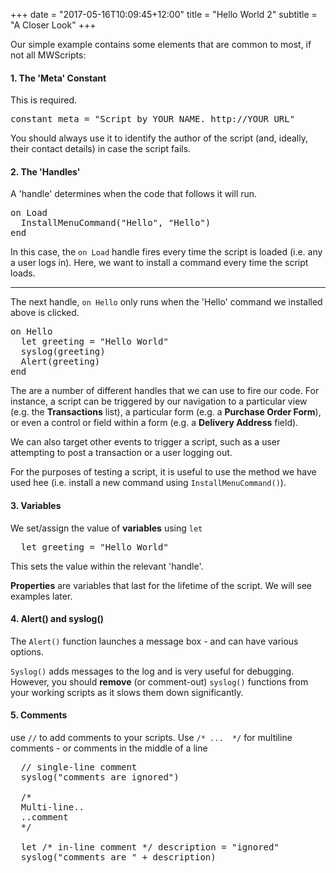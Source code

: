 +++
date = "2017-05-16T10:09:45+12:00"
title = "Hello World 2"
subtitle = "A Closer Look"
+++

Our simple example contains some elements that are common to most, if not all MWScripts:

#### 1. The 'Meta' Constant

This is required.

<!--more-->

<pre class="prettyprint lang-mwscript">
constant meta = "Script by YOUR NAME. http://YOUR_URL"
</pre>

You should always use it to identify the author of the script (and, ideally, their contact details) in case the script fails.

#### 2. The 'Handles'

A 'handle' determines when the code that follows it will run.  

<pre class="prettyprint lang-mwscript">
on Load
  InstallMenuCommand("Hello", "Hello")
end
</pre>

In this case, the ```on Load``` handle fires every time the script is loaded (i.e. any a user logs in).  Here, we want to install a command every time the script loads.  
___
The next handle, ```on Hello``` only runs when the 'Hello' command we installed above is clicked.

<pre class="prettyprint lang-mwscript">
on Hello
  let greeting = "Hello World"
  syslog(greeting)
  Alert(greeting)
end
</pre>

The are a number of different handles that we can use to fire our code.  For instance, a script can be triggered by our navigation to a particular view (e.g. the __Transactions__ list), a particular form (e.g. a __Purchase Order Form__), or even a control or field within a form (e.g. a __Delivery Address__ field).  

We can also target other events to trigger a script, such as a user attempting to post a transaction or a user logging out.

For the purposes of testing a script, it is useful to use the method we have used hee (i.e. install a new command using ```InstallMenuCommand()```).

#### 3. Variables

We set/assign the value of __variables__ using ``let``

<pre class="prettyprint lang-mwscript">
  let greeting = "Hello World"  
</pre>

This sets the value within the relevant 'handle'.  

__Properties__ are variables that last for the lifetime of the script.  We will see examples later.

#### 4. Alert() and syslog()

The ```Alert()``` function launches a message box - and can have various options.  

```Syslog()``` adds messages to the log and is very useful for debugging.  However, you should __remove__ (or comment-out) ```syslog()``` functions from your working scripts as it slows them down significantly.

#### 5. Comments

use ```//``` to add comments to your scripts.  Use ```/* ...  */``` for multiline comments - or comments in the middle of a line

<pre class="prettyprint lang-mwscript">
  // single-line comment
  syslog("comments are ignored")

  /*
  Multi-line..
  ..comment
  */

  let /* in-line comment */ description = "ignored"
  syslog("comments are " + description)
</pre>

